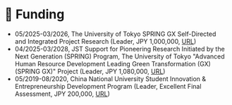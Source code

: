 # 🧾 Funding

- 05/2025-03/2026, The University of Tokyo SPRING GX Self-Directed and Integrated Project Research (Leader, JPY 1,000,000, [URL](https://spring-gx-appl.adm.s.u-tokyo.ac.jp/en/members-only.html))
- 04/2025-03/2028, JST Support for Pioneering Research Initiated by the Next Generation (SPRING) Program, The University of Tokyo "Advanced Human Resource Development Leading Green Transformation (GX) (SPRING GX)" Project (Leader, JPY 1,080,000, [URL](https://spring-gx.adm.s.u-tokyo.ac.jp/en/))
- 05/2019-08/2020, China National University Student Innovation & Entrepreneurship Development Program (Leader, Excellent Final Assessment, JPY 200,000, [URL](https://baike.baidu.com/item/%E5%9B%BD%E5%AE%B6%E7%BA%A7%E5%A4%A7%E5%AD%A6%E7%94%9F%E5%88%9B%E6%96%B0%E5%88%9B%E4%B8%9A%E8%AE%AD%E7%BB%83%E8%AE%A1%E5%88%92))
